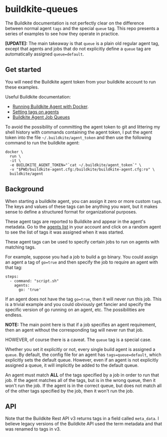 # buildkite-queues
The Buildkite documentation is not perfectly clear on
the difference between normal agent `tags` and the special
`queue` tag. This repo presents a series of examples to
see how they operate in practice.

**[UPDATE]:** The main takeaway is that `queue` is a plain old
regular agent tag, except that agents and jobs that do not 
explicitly define a `queue` tag are automatically assigned
`queue=default`.

## Get started
You will need the Buildkite agent token from your buildkite
account to run these examples.

Useful Buildkite documentation:
* [Running Buildkite Agent with Docker](https://buildkite.com/docs/agent/v3/docker).
* [Setting tags on agents](https://buildkite.com/docs/agent/v3/cli-start#setting-tags)
* [Buildkite Agent Job Queues](https://buildkite.com/docs/agent/v3/queues)

To avoid the possibility of committing the agent token to git
and littering my shell history with commands containing the
agent token, I put the agent token into the file 
`~/.buildkite/agent_token` and then use the following 
command to run the buildkite agent:
```
docker \
  run \
  -it \
  -e BUILDKITE_AGENT_TOKEN="`cat ~/.buildkite/agent_token`" \
  -v "$PWD/buildkite-agent.cfg:/buildkite/buildkite-agent.cfg:ro" \
  buildkite/agent
```

## Background
When starting a buildkite agent, you can assign it zero or
more custom `tag`s. The keys and values of these tags can be
anything you want, but it makes sense to define a structured
format for organizational purposes.

These agent tags are reported to Buildkite and appear in
the agent's metadata. Go to the [agents list](https://buildkite.com/organizations/oasislabs/agents)
in your account and click on a random agent to see the list
of tags it was assigned when it was started.

These agent tags can be used to specify certain jobs to run
on agents with matching tags.

For example, suppose you had a job to build a go binary.
You could assign an agent a tag of `go=true` and
then specify the job to require an agent with that tag:

```
steps:
  - command: "script.sh"
    agents:
      go: 'true'
```

If an agent does not have the tag `go=true`, then it will
never run this job. This is a trivial example and you could
obviously get fancier and specify the specific version of
go running on an agent, etc. The possibilities are endless.

**NOTE:** The main point here is that if a job specifies an
agent requirement, then an agent without the corresponding
tag will never run that job.

HOWEVER, of course there is a caveat. The `queue` tag is a special case.

Whether you set it explicitly or not, every single build
agent is assigned a `queue`. By default, the config file
for an agent has `tags=queue=default`, which explicitly
sets the default queue. However, even if an agent is not
explicitly assigned a queue, it will implicitly be added
to the default queue.

An agent must match **ALL** of the tags specified by a job
in order to run that job. If the agent matches all of the tags,
but is in the wrong queue, then it won't run the job. If the agent
is in the correct queue, but does not match all of the other
tags specified by the job, then it won't run the job.

## API
Note that the Buildkite Rest API v3 returns tags in a field called
`meta_data`. I believe legacy versions of the Buildkite API used the
term metadata and that was renamed to tags in v3.

